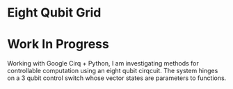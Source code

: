 # Eight Qubit Grid
# Work In Progress

Working with Google Cirq + Python, I am investigating methods for controllable computation using an eight qubit cirqcuit.
The system hinges on a 3 qubit control switch whose vector states are parameters to functions.



